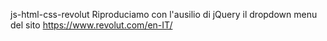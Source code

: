 js-html-css-revolut
Riproduciamo con l'ausilio di jQuery il dropdown menu del sito https://www.revolut.com/en-IT/
